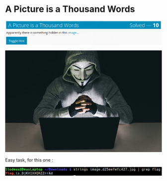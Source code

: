 # A Picture is a Thousand Words

![](./img/1.png#center)

![](./img/2.jpg#center)


Easy task, for this one :


![](./img/3.png#center)